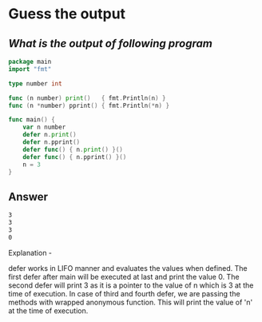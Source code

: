 # **Guess the output**

## *What is the output of following program*

```go
package main
import "fmt"

type number int

func (n number) print()   { fmt.Println(n) }
func (n *number) pprint() { fmt.Println(*n) }

func main() {
    var n number
    defer n.print()
    defer n.pprint()
    defer func() { n.print() }()
    defer func() { n.pprint() }()
    n = 3
}

```

## Answer

```markdown
3
3
3
0
```

Explanation -

defer works in LIFO manner and evaluates the values when defined. The first defer after main will be executed at last and print the value 0. The second defer will print 3 as it is a pointer to the value of n which is 3 at the time of execution. In case of third and fourth defer, we are passing the methods with wrapped anonymous function. This will print the value of 'n' at the time of execution.

